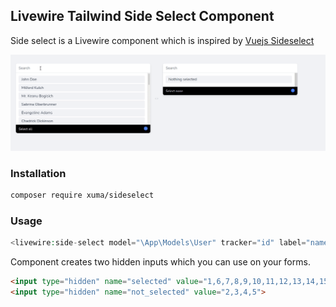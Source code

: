 ## Livewire Tailwind Side Select Component

Side select is a Livewire component which is inspired by  [Vuejs Sideselect](https://github.com/juliorosseti/vue-select-sides)


![Sideselect](selection.gif)

### Installation


```bash
composer require xuma/sideselect
```

### Usage

```php
<livewire:side-select model="\App\Models\User" tracker="id" label="name"/>
```

Component creates two hidden inputs which you can use on your forms.

```html
<input type="hidden" name="selected" value="1,6,7,8,9,10,11,12,13,14,15,16,17,18,19,20,21">
<input type="hidden" name="not_selected" value="2,3,4,5">
```